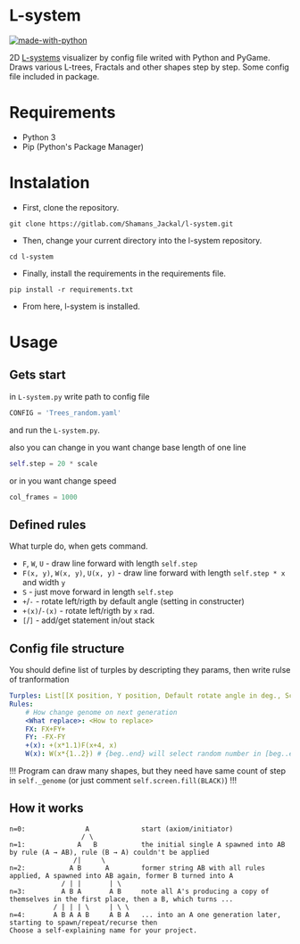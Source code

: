 # L-system

[![made-with-python](https://img.shields.io/badge/Made%20with-Python-1f425f.svg)](https://www.python.org/)

2D [L-systems](https://en.wikipedia.org/wiki/L-system) visualizer by config file writed with Python and PyGame. Draws various L-trees, Fractals and other shapes step by step. Some config file included in package.

# Requirements
- Python 3
- Pip (Python's Package Manager)

# Instalation

- First, clone the repository.
```
git clone https://gitlab.com/Shamans_Jackal/l-system.git 
```
- Then, change your current directory into the l-system repository.
```
cd l-system
```
- Finally, install the requirements in the requirements file.
```
pip install -r requirements.txt
```
- From here, l-system is installed.

# Usage

## Gets start
in `L-system.py` write path to config file 
```python 
CONFIG = 'Trees_random.yaml'
```
and run the `L-system.py`.

also you can change in you want change base length of one line
```python
self.step = 20 * scale
```
or in you want change speed
```python
col_frames = 1000
```


## Defined rules
What turple do, when gets command.
- `F`, `W`, `U` - draw line forward with length `self.step` 
- `F(x, y)`, `W(x, y)`, `U(x, y)` - draw line forward with length `self.step * x` and width `y`
- `S` - just move forward in length `self.step`
- `+`/`-` - rotate left/rigth by default angle (setting in constructer)
- `+(x)`/`-(x)` - rotate left/rigth by `x` rad.
- `[`/`]` - add/get statement in/out stack

## Config file structure
You should define list of turples by descripting they params, then write rulse of tranformation
```yaml
Turples: List[[X position, Y position, Default rotate angle in deg., Scale, Axiom], ...]
Rules:
    # How change genome on next generation
    <What replace>: <How to replace>
    FX: FX+FY+
    FY: -FX-FY
    +(x): +(x*1.1)F(x+4, x)
    W(x): W(x*{1..2}) # {beg..end} will select random number in [beg..end] by gauss
```

!!! Program can draw many shapes, but they need have same count of step in `self._genome` (or just comment `self.screen.fill(BLACK)`) !!!
## How it works

```
n=0:               A             start (axiom/initiator)
                  / \
n=1:             A   B           the initial single A spawned into AB by rule (A → AB), rule (B → A) couldn't be applied
                /|     \
n=2:           A B      A        former string AB with all rules applied, A spawned into AB again, former B turned into A
             / | |       | \
n=3:         A B A       A B     note all A's producing a copy of themselves in the first place, then a B, which turns ...
           / | | | \     | \ \
n=4:       A B A A B     A B A   ... into an A one generation later, starting to spawn/repeat/recurse then
Choose a self-explaining name for your project.
```





